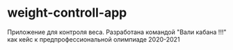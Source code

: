 # weight-controll-app
Приложение для контроля веса. Разработана командой "Вали кабана !!!" как кейс к предпрофессиональной олимпиаде 2020-2021
